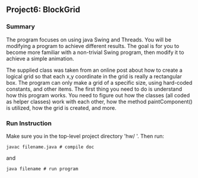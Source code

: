 ## Project6: BlockGrid
### Summary
The program focuses on using java Swing and Threads. You will be modifying a program to achieve different results. The goal is for you to become more familiar with a non-trivial Swing program, then modify it to achieve a simple animation.

The supplied class was taken from an online post about how to create a logical grid so that each x,y coordinate in the grid is really a rectangular box. The program can only make a grid of a specific size, using hard-coded constants, and other items. The first thing you need to do is understand how this program works. You need to figure out how the classes (all coded as helper classes) work with each other, how the method paintComponent() is utilized, how the grid is created, and more.

### Run Instruction
Make sure you in the top-level project directory 'hw/ '. Then run:
```
javac filename.java # compile doc
```
and
```
java filename # run program
```
